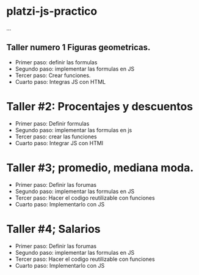 # platzi-js-practico

...

## Taller numero 1 Figuras geometricas.
- Primer paso: definir las formulas
- Segundo paso: implementar las formulas en JS
- Tercer paso: Crear funciones.
- Cuarto paso: Integras JS con HTML


# Taller #2: Procentajes y descuentos

- Primer paso: Definir formulas
- Segundo paso: implementar las formulas en js
- Tercer paso: crear las funciones
- Cuarto paso: Integrar JS con HTMl


# Taller #3; promedio, mediana moda.

- Primer paso: Definir las forumas
- Segundo paso: implementar las formulas en JS
- Tercer paso: Hacer el codigo reutilizable con funciones
- Cuarto paso: Implementarlo con JS



# Taller #4;  Salarios

- Primer paso: Definir las forumas
- Segundo paso: implementar las formulas en JS
- Tercer paso: Hacer el codigo reutilizable con funciones
- Cuarto paso: Implementarlo con JS